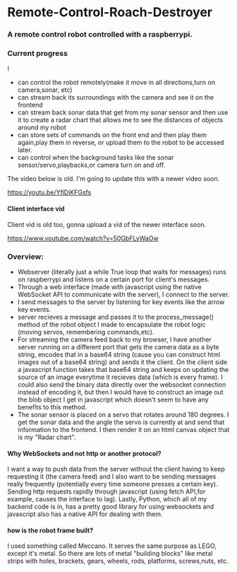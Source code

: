 # Remote-Control-Roach-Destroyer

### A remote control robot controlled with a raspberrypi.



### Current progress
I
- can control the robot remotely(make it move in all directions,turn on camera,sonar, etc)
- can stream back its surroundings with the camera and see it on the frontend
- can stream back sonar data that get from my sonar sensor and then use it to create a radar chart that allows me to see the distances of objects around my robot
- can store sets of commands on the front end and then play them again,play them in reverse, or upload them to the robot to be accessed later.
- can control when the background tasks like the sonar sensor/servo,playbacks,or camera turn on and off.

The video below is old. I'm going to update this with a newer video soon.

https://youtu.be/YflDiKFGsfs 



#### Client interface vid
Client vid is old too, gonna upload a vid of the newer interface soon.

https://www.youtube.com/watch?v=50GbFLyWaOw



### Overview: 
- Webserver (literally just a while True loop that waits for messages) runs on raspberrypi and listens on a certain port for client's messages. 
- Through a web interface (made with javascript using the native WebSocket API to communicate with the server), I connect to the server.
- I send messages to the server by listening for key events like the arrow key events.
- server recieves a message and passes it to the process_message() method of the robot object I made to encapsulate the robot logic (moving servos, remembering commands,etc).
- For streaming the camera feed back to my browser, I have another server running on a different port that gets the camera data as a byte string, encodes that in a base64 string (cause you can construct html images out of a base64 string) and sends it the client. On the client side a javascript function takes that base64 string and keeps on updating the source of an image everytime it recieves data (which is every frame). I could also send the binary data directly over the websocket connection instead of encoding it, but then I would have to construct an image out the blob object I get in javascript which doesn't seem to have any benefits to this method.
- The sonar sensor is placed on a servo that rotates around 180 degrees. I get the sonar data and the angle the servo is currently at and send that information to the frontend. I then render it on an html canvas object that is my "Radar chart". 

#### Why WebSockets and not http or another protocol?
I want a way to push data from the server without the client having to keep requesting it (the camera feed) and I also want to be sending messages really frequently (potentially every time someone presses a certain key). Sending http requests rapidly through javascript (using fetch API,for example, causes the interface to lag). Lastly, Python, which all of my backend code is in, has a pretty good library for using websockets and javascript also has a native API for dealing with them.

#### how is the robot frame built?

I used something called Meccano. It serves the same purpose as LEGO, except it's metal. So there are lots of metal "building blocks" like metal strips with holes, brackets, gears, wheels, rods, platforms, screws,nuts, etc. 
